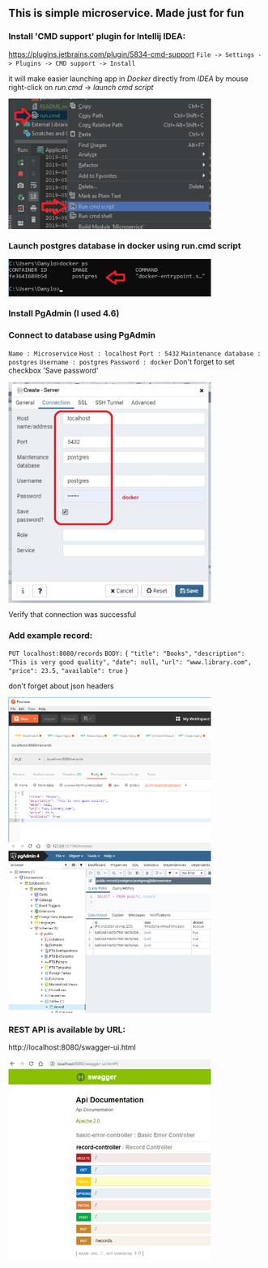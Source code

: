 ## This is simple microservice. Made just for fun

### Install 'CMD support' plugin for Intellij IDEA:

https://plugins.jetbrains.com/plugin/5834-cmd-support
`File -> Settings -> Plugins -> CMD support -> Install`

it will make easier launching app in *Docker* directly from *IDEA*
by mouse right-click on *run.cmd* -> *launch cmd script*

<img src ="docs/images/run-script.png" align="middle" width="400"/>

### Launch postgres database in docker using run.cmd script

<img src ="docs/images/docker-images.png" align="middle" width="400"/>



### Install PgAdmin (I used 4.6)

### Connect to database using PgAdmin

`Name : Microservice`
`Host : localhost`
`Port : 5432`
`Maintenance database : postgres`
`Username : postgres`
`Password : docker`
Don't forget to set checkbox 'Save password'

<img src ="docs/images/database-configs.png" align="middle" width="400"/> 

Verify that connection was successful

### Add example record:

`PUT localhost:8080/records`
`BODY:`
`{`
    `"title": "Books",`
    `"description": "This is very good quality",`
    `"date": null,`
    `"url": "www.library.com",`
    `"price": 23.5,`
    `"available": true`
`}`

don't forget about json headers

<img src ="docs/images/postman.png" align="middle" width="400"/>

<img src ="docs/images/database.png" align="middle" width="400"/>

### REST API is available by URL:

http://localhost:8080/swagger-ui.html

<img src ="docs/images/swagger.png" align="middle" width="400"/>